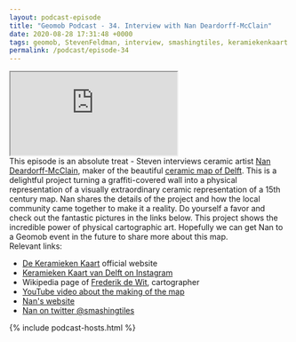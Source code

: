 ```yaml
--- 
layout: podcast-episode
title: "Geomob Podcast - 34. Interview with Nan Deardorff-McClain"
date: 2020-08-28 17:31:48 +0000
tags: geomob, StevenFeldman, interview, smashingtiles, keramiekenkaart
permalink: /podcast/episode-34
---
```


<iframe class="castos-iframe-player" src="https://5e2e9055a029d5-78101471.castos.com/player/239283"></iframe>

<div class="pt20">
This episode is an absolute treat - Steven interviews ceramic artist
<a href="https://smashing-tiles.com">Nan Deardorff-McClain</a>, maker of
the beautiful <a href="http://www.keramiekenkaart.nl/">ceramic map of Delft</a>.
This is a delightful project turning a graffiti-covered wall into a physical
representation of a visually extraordinary ceramic representation of a 15th
century map. Nan shares the details of the project and how the local community
came together to make it a reality. Do yourself a favor and check out the
fantastic pictures in the links below. This project shows the incredible
power of physical cartographic art. Hopefully we can get Nan to a Geomob
event in the future to share more about this map.
</div>

<div class="pt20">
  Relevant links:
  <ul>
    <li class="pt10"><a href="http://www.keramiekenkaart.nl">De Keramieken Kaart</a> official website</li>
    <li class="pt10"><a href="https://www.instagram.com/keramieken_kaart/">Keramieken Kaart van Delft on Instagram</a></li>
    <li class="pt10">Wikipedia page of <a href="https://en.wikipedia.org/wiki/Frederik_de_Wit">Frederik de Wit</a>, cartographer</li>
    <li class="pt10"><a href="https://www.youtube.com/watch?v=dQMY4kTGzFE">YouTube video about the making of the map</a></li>
    <li class="pt10"><a href="https://smashing-tiles.com/">Nan's website</a></li>
    <li class="pt10"><a href="https://twitter.com/smashingtiles">Nan on twitter @smashingtiles</a></li>
  </ul>
</div>


{% include podcast-hosts.html %}




